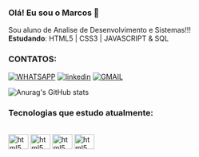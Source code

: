 
### Olá! Eu sou o Marcos 🤙

Sou aluno de Analise de Desenvolvimento e Sistemas!!!<br>
<STRONG>Estudando</strong>: HTML5 | CSS3 | JAVASCRIPT & SQL

### CONTATOS:


[![WHATSAPP](https://img.shields.io/badge/WhatsApp-25D366?style=for-the-badge&logo=whatsapp&logoColor=white)](https://wa.me/5521992819646)
[![linkedin](https://img.shields.io/badge/LinkedIn-0077B5?style=for-the-badge&logo=linkedin&logoColor=white)](https://www.linkedin.com/in/marco-antonio-747469178/)
[![GMAIL](https://img.shields.io/badge/Gmail-D14836?style=for-the-badge&logo=gmail&logoColor=white)](mailto:marcoantdk@gmail.com)

![Anurag's GitHub stats](https://github-readme-stats.vercel.app/api?username=MarcoDK23&show_icons=true&theme=dracula)

### Tecnologias que estudo atualmente: 

<div style="display: inline_block"><br>
 <img align="center" alt="html5" height="30" width="40"  src="https://cdn.jsdelivr.net/gh/devicons/devicon/icons/html5/html5-original.svg"/>
 <img align="center" alt="html5" height="30" width="40" src="https://cdn.jsdelivr.net/gh/devicons/devicon/icons/css3/css3-original.svg"/>
<img align="center" alt="html5" height="30" width="40" src="https://cdn.jsdelivr.net/gh/devicons/devicon/icons/javascript/javascript-original.svg"/>
<img align="center" alt="html5" height="30" width="40" src="https://cdn.jsdelivr.net/gh/devicons/devicon/icons/mysql/mysql-original.svg"/>
</div>

